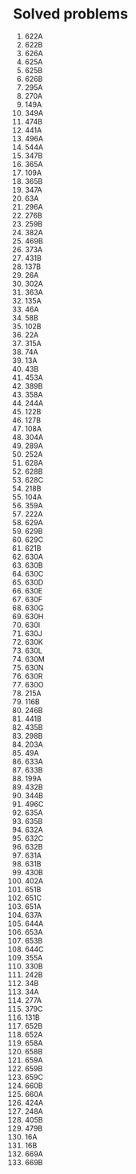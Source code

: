 # Solved problems

1. 622A
2. 622B
3. 626A
4. 625A
5. 625B
6. 626B
7. 295A
8. 270A
9. 149A
10. 349A
11. 474B
12. 441A
13. 496A
14. 544A
15. 347B
16. 365A
17. 109A
18. 365B
19. 347A
20. 63A
21. 296A
22. 276B
23. 259B
24. 382A
25. 469B
26. 373A
27. 431B
28. 137B
29. 26A
30. 302A
31. 363A
32. 135A
33. 46A
34. 58B
35. 102B
36. 22A
37. 315A
38. 74A
39. 13A
40. 43B
41. 453A
42. 389B
43. 358A
44. 244A
45. 122B
46. 127B
47. 108A
48. 304A
49. 289A
50. 252A
51. 628A
52. 628B
53. 628C
54. 218B
55. 104A
56. 359A
57. 222A
58. 629A
59. 629B
60. 629C
61. 621B
62. 630A
63. 630B
64. 630C
65. 630D
66. 630E
67. 630F
68. 630G
69. 630H
70. 630I
71. 630J
72. 630K
73. 630L
74. 630M
75. 630N
76. 630R
77. 630O
78. 215A
79. 116B
80. 246B
81. 441B
82. 435B
83. 298B
84. 203A
85. 49A
86. 633A
87. 633B
88. 199A
89. 432B
90. 344B
91. 496C
92. 635A
93. 635B
94. 632A
95. 632C
96. 632B
97. 631A
98. 631B
99. 430B
100. 402A
101. 651B
102. 651C
103. 651A
104. 637A
105. 644A
106. 653A
107. 653B
108. 644C
109. 355A
110. 330B
111. 242B
112. 34B
113. 34A
114. 277A
115. 379C
116. 131B
117. 652B
118. 652A
119. 658A
120. 658B
121. 659A
122. 659B
123. 659C
124. 660B
125. 660A
126. 424A
127. 248A
128. 405B
129. 479B
130. 16A
131. 16B
132. 669A
133. 669B

